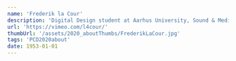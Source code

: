 ```yaml
---
name: 'Frederik la Cour'
description: 'Digital Design student at Aarhus University, Sound & Media Artist. Attended the course on Aesthetic Programming, where he learned how to perceive code as a material for critical reflection on conceptual matters. Coupling his appreciation for aesthetic programming with his passion for audio-design and electronic music, has installed a new perception on sound experimentation'
url: 'https://vimeo.com/l4cour/'
thumbUrl: '/assets/2020_aboutThumbs/FrederikLaCour.jpg'
tags: 'PCD2020about'
date: 1953-01-01
---
```

